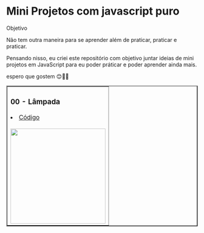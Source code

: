# Mini Projetos com javascript puro
  Objetivo

Não tem outra maneira para se aprender além de praticar, praticar e praticar.

Pensando nisso, eu criei este repositório com objetivo juntar ideias de mini projetos em JavaScript para eu poder práticar e poder aprender ainda mais.
<p>espero que gostem 😊👨‍💻</p>

<table border="2">
  <tr>
    <td>
        <h3>00 - Lâmpada</h3>
        <li><a href="./00-imc/"> Código</a></li><br>
        <a href="https://github.com/GustavoCarvalhoDaSilva/Desenvolvimento-Web/img/Lâmpada-.gif"><img src="./img/Lâmpada-.gif" width="250px"></a>
    </td>
  </tr>
  
</table>
